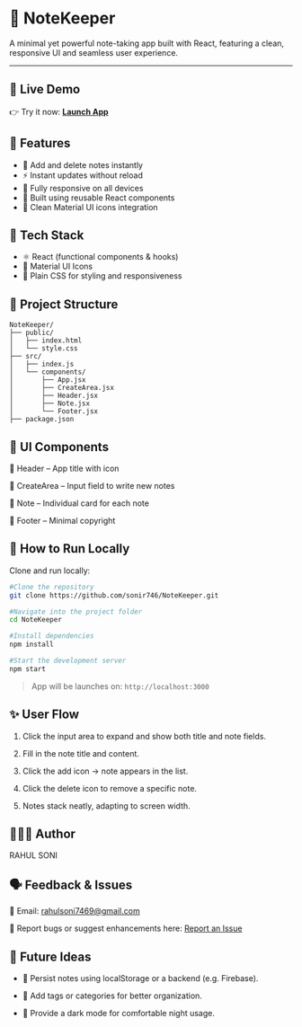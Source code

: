 # 📝 NoteKeeper

A minimal yet powerful note-taking app built with React, featuring a clean, responsive UI and seamless user experience.


---



## 🔗 Live Demo

👉 Try it now: [**Launch App**](https://note-keeper-pied.vercel.app/)





## 🚀 Features

- 📝 Add and delete notes instantly
- ⚡ Instant updates without reload
- 📱 Fully responsive on all devices
- 🧩 Built using reusable React components
- 🎨 Clean Material UI icons integration





## 🧪 Tech Stack

- ⚛️ React (functional components & hooks)
- 🎨 Material UI Icons
- 🧩 Plain CSS for styling and responsiveness




## 📂 Project Structure

```pgsql
NoteKeeper/
├── public/
│   ├── index.html
│   └── style.css
├── src/
│   ├── index.js
│   └── components/
│       ├── App.jsx
│       ├── CreateArea.jsx
│       ├── Header.jsx
│       ├── Note.jsx
│       └── Footer.jsx
├── package.json
```




## 🎨 UI Components
🔹 Header – App title with icon

🔹 CreateArea – Input field to write new notes

🔹 Note – Individual card for each note

🔹 Footer – Minimal copyright




## 🚀 How to Run Locally

Clone and run locally:

```bash
#Clone the repository
git clone https://github.com/sonir746/NoteKeeper.git

#Navigate into the project folder
cd NoteKeeper

#Install dependencies
npm install

#Start the development server
npm start
```
> App will be launches on: ```http://localhost:3000```




## ✨ User Flow

1. Click the input area to expand and show both title and note fields.

2. Fill in the note title and content.

3. Click the add icon → note appears in the list.

4. Click the delete icon to remove a specific note.

5. Notes stack neatly, adapting to screen width.




##  👨🏻‍💼 Author

RAHUL SONI



## 🗣️ Feedback & Issues

📧 Email: rahulsoni7469@gmail.com

🐞 Report bugs or suggest enhancements here:
[Report an Issue](https://github.com/sonir746/NoteKeeper/issues)



## 🔮 Future Ideas

- 🧠 Persist notes using localStorage or a backend (e.g. Firebase).

- 🧩 Add tags or categories for better organization.

- 🌙 Provide a dark mode for comfortable night usage.


